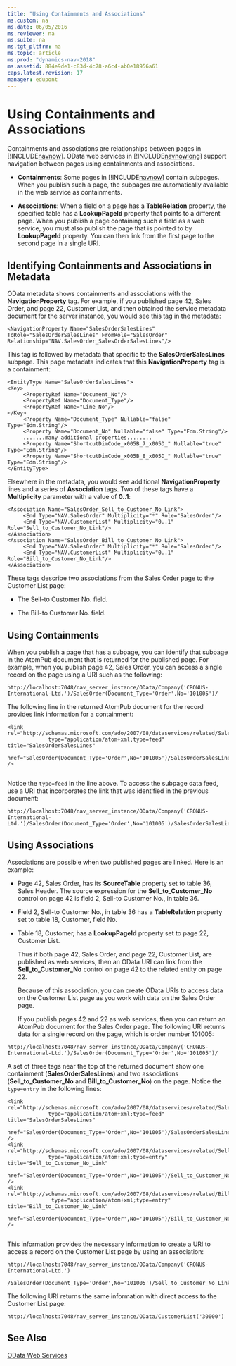 ```yaml
---
title: "Using Containments and Associations"
ms.custom: na
ms.date: 06/05/2016
ms.reviewer: na
ms.suite: na
ms.tgt_pltfrm: na
ms.topic: article
ms.prod: "dynamics-nav-2018"
ms.assetid: 884e9de1-c83d-4c78-a6c4-ab0e18956a61
caps.latest.revision: 17
manager: edupont
---
```

# Using Containments and Associations
Containments and associations are relationships between pages in [!INCLUDE[navnow](includes/navnow_md.md)]. OData web services in [!INCLUDE[navnowlong](includes/navnowlong_md.md)] support navigation between pages using containments and associations.  
  
-   **Containments**: Some pages in [!INCLUDE[navnow](includes/navnow_md.md)] contain subpages. When you publish such a page, the subpages are automatically available in the web service as containments.  
  
-   **Associations**: When a field on a page has a **TableRelation** property, the specified table has a **LookupPageId** property that points to a different page. When you publish a page containing such a field as a web service, you must also publish the page that is pointed to by **LookupPageId** property. You can then link from the first page to the second page in a single URI.  
  
## Identifying Containments and Associations in Metadata  
 OData metadata shows containments and associations with the **NavigationProperty** tag. For example, if you published page 42, Sales Order, and page 22, Customer List, and then obtained the service metadata document for the server instance, you would see this tag in the metadata:  
  
```  
<NavigationProperty Name="SalesOrderSalesLines" ToRole="SalesOrderSalesLines" FromRole="SalesOrder" Relationship="NAV.SalesOrder_SalesOrderSalesLines"/>  
```  
  
 This tag is followed by metadata that specific to the **SalesOrderSalesLines** subpage. This page metadata indicates that this **NavigationProperty** tag is a containment:  
  
```  
<EntityType Name="SalesOrderSalesLines">  
<Key>  
     <PropertyRef Name="Document_No"/>  
     <PropertyRef Name="Document_Type"/>  
     <PropertyRef Name="Line_No"/>  
</Key>  
     <Property Name="Document_Type" Nullable="false" Type="Edm.String"/>  
     <Property Name="Document_No" Nullable="false" Type="Edm.String"/>  
     .......many additional properties........  
     <Property Name="ShortcutDimCode_x005B_7_x005D_" Nullable="true" Type="Edm.String"/>  
     <Property Name="ShortcutDimCode_x005B_8_x005D_" Nullable="true" Type="Edm.String"/>  
</EntityType>  
```  
  
 Elsewhere in the metadata, you would see additional **NavigationProperty** lines and a series of **Association** tags. Two of these tags have a **Multiplicity** parameter with a value of **0..1**:  
  
```  
<Association Name="SalesOrder_Sell_to_Customer_No_Link">  
     <End Type="NAV.SalesOrder" Multiplicity="*" Role="SalesOrder"/>  
     <End Type="NAV.CustomerList" Multiplicity="0..1" Role="Sell_to_Customer_No_Link"/>  
</Association>  
<Association Name="SalesOrder_Bill_to_Customer_No_Link">  
     <End Type="NAV.SalesOrder" Multiplicity="*" Role="SalesOrder"/>  
     <End Type="NAV.CustomerList" Multiplicity="0..1" Role="Bill_to_Customer_No_Link"/>  
</Association>  
```  
  
 These tags describe two associations from the Sales Order page to the Customer List page:  
  
-   The Sell-to Customer No. field.  
  
-   The Bill-to Customer No. field.  
  
## Using Containments  
 When you publish a page that has a subpage, you can identify that subpage in the AtomPub document that is returned for the published page. For example, when you publish page 42, Sales Order, you can access a single record on the page using a URI such as the following:  
  
```  
http://localhost:7048/nav_server_instance/OData/Company('CRONUS-International-Ltd.')/SalesOrder(Document_Type='Order',No='101005')/  
```  
  
 The following line in the returned AtomPub document for the record provides link information for a containment:  
  
```  
<link rel="http://schemas.microsoft.com/ado/2007/08/dataservices/related/SalesOrderSalesLines"   
             type="application/atom+xml;type=feed" title="SalesOrderSalesLines"   
             href="SalesOrder(Document_Type='Order',No='101005')/SalesOrderSalesLines" />  
  
```  
  
 Notice the `type=feed` in the line above. To access the subpage data feed, use a URI that incorporates the link that was identified in the previous document:  
  
```  
http://localhost:7048/nav_server_instance/OData/Company('CRONUS-International-Ltd.')/SalesOrder(Document_Type='Order',No='101005')/SalesOrderSalesLines  
```  
  
## Using Associations  
 Associations are possible when two published pages are linked. Here is an example:  
  
- Page 42,  Sales Order, has its **SourceTable** property set to table 36,  Sales Header. The source expression for the **Sell\_to\_Customer\_No** control on page 42 is field 2,  Sell-to Customer No., in table 36.  
  
- Field 2,  Sell-to Customer No., in table 36 has a **TableRelation** property set to table 18,  Customer, field No.  
  
- Table 18,  Customer, has a **LookupPageId** property set to page 22,  Customer List.  
  
  Thus if both page 42,  Sales Order, and page 22,  Customer List, are published as web services, then an OData URI can link from the **Sell\_to\_Customer\_No** control on page 42 to the related entity on page 22.  
  
  Because of this association, you can create OData URIs to access data on the Customer List page as you work with data on the Sales Order page.  
  
  If you publish pages 42 and 22 as web services, then you can return an AtomPub document for the Sales Order page. The following URI returns data for a single record on the page, which is order number 101005:  
  
```  
http://localhost:7048/nav_server_instance/OData/Company('CRONUS-International-Ltd.')/SalesOrder(Document_Type='Order',No='101005')/  
```  
  
 A set of three tags near the top of the returned document show one containment \(**SalesOrderSalesLines**\) and two associations \(**Sell\_to\_Customer\_No** and **Bill\_to\_Customer\_No**\) on the page. Notice the `type=entry` in the following lines:  
  
```  
<link rel="http://schemas.microsoft.com/ado/2007/08/dataservices/related/SalesOrderSalesLines"   
             type="application/atom+xml;type=feed" title="SalesOrderSalesLines"   
             href="SalesOrder(Document_Type='Order',No='101005')/SalesOrderSalesLines" />   
<link rel="http://schemas.microsoft.com/ado/2007/08/dataservices/related/Sell_to_Customer_No_Link"   
             type="application/atom+xml;type=entry" title="Sell_to_Customer_No_Link"   
             href="SalesOrder(Document_Type='Order',No='101005')/Sell_to_Customer_No_Link" />   
<link rel="http://schemas.microsoft.com/ado/2007/08/dataservices/related/Bill_to_Customer_No_Link"   
              type="application/atom+xml;type=entry" title="Bill_to_Customer_No_Link"   
              href="SalesOrder(Document_Type='Order',No='101005')/Bill_to_Customer_No_Link" />  
  
```  
  
 This information provides the necessary information to create a URI to access a record on the Customer List page by using an association:  
  
```  
http://localhost:7048/nav_server_instance/OData/Company('CRONUS-International-Ltd.')  
             /SalesOrder(Document_Type='Order',No='101005')/Sell_to_Customer_No_Link  
```  
  
 The following URI returns the same information with direct access to the Customer List page:  
  
```  
http://localhost:7048/nav_server_instance/OData/CustomerList('30000')  
```  
  
## See Also  
 [OData Web Services](OData-Web-Services.md)